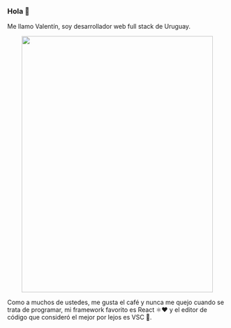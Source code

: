 ### Hola 👋

Me llamo Valentín, soy desarrollador web full stack de Uruguay.

<p align="center">
<img src="https://user-images.githubusercontent.com/67331469/108633409-dd11be80-7452-11eb-9659-0099f4943eec.JPG" width="438" height="585" align="center">
</p>

Como a muchos de ustedes, me gusta el café y nunca me quejo cuando se trata de programar, mi framework favorito es React ⚛️❤️ y el editor de código que consideró el mejor por lejos es VSC 💙.
<!--
**ValentinNicheglod/ValentinNicheglod** is a ✨ _special_ ✨ repository because its `README.md` (this file) appears on your GitHub profile.

Here are some ideas to get you started:

- 🔭 I’m currently working on ...
- 🌱 I’m currently learning ...
- 👯 I’m looking to collaborate on ...
- 🤔 I’m looking for help with ...
- 💬 Ask me about ...
- 📫 How to reach me: ...
- 😄 Pronouns: ...
- ⚡ Fun fact: ...
-->
